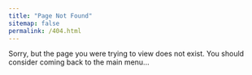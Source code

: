 ```yaml
---
title: "Page Not Found"
sitemap: false
permalink: /404.html
---
```


Sorry, but the page you were trying to view does not exist. You should consider coming back to the main menu...
